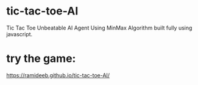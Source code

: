 # tic-tac-toe-AI

Tic Tac Toe Unbeatable AI Agent Using MinMax Algorithm built fully using javascript.
# try the game:
https://ramideeb.github.io/tic-tac-toe-AI/


